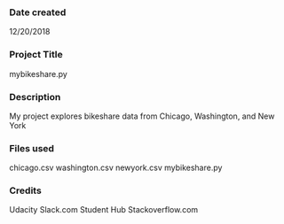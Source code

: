 ### Date created
12/20/2018

### Project Title
mybikeshare.py

### Description
My project explores bikeshare data from Chicago, Washington, and New York

### Files used
chicago.csv
washington.csv
newyork.csv
mybikeshare.py

### Credits
Udacity
Slack.com
Student Hub
Stackoverflow.com


